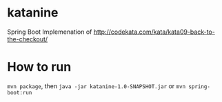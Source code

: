 # katanine
Spring Boot Implemenation of http://codekata.com/kata/kata09-back-to-the-checkout/

# How to run
`mvn package`, then 
`java -jar katanine-1.0-SNAPSHOT.jar`
or
`mvn spring-boot:run`
